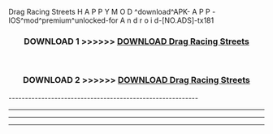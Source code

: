  Drag Racing Streets  H A P P Y M O D ^download^APK- A P P -IOS^mod^premium^unlocked-for A n d r o i d-[NO.ADS]-tx181



<div align="center">

<h3>DOWNLOAD 1 >>>>>> <a href="https://en-mod.web.app/?en= Drag Racing Streets ">DOWNLOAD Drag Racing Streets  </a></h3><br>

<h3>DOWNLOAD 2 >>>>>> <a href="https://en-mod.web.app/?en= Drag Racing Streets ">DOWNLOAD Drag Racing Streets  </a></h3>

</div>
----------------------------------------------------------

----------------------------------------------------------

----------------------------------------------------------

----------------------------------------------------------



